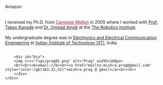 <html xmlns="http://www.w3.org/1999/xhtml" xml:lang="en">

<head>
<meta http-equiv="content-type" content="text/html; charset=iso-8859-1" />

<link rel="stylesheet" href="csstemp.css" type="text/css" media="screen,projection" />
</head>

<body>
<div id="container">
	<div id="main">		
    		<div id="intro">
		Amazon
		<br><br><br>	  
		I received my Ph.D. from <a href="http://cs.cmu.edu" style="color:rgb(163,31,52)">Carnegie Mellon</a> in 2005 where I worked with <a href="https://www.ri.cmu.edu/ri-faculty/takeo-kanade/">Prof. Takeo Kanade</a> and <a href = "http://www.cs.cmu.edu/~amidi/"> Dr. Omead Amidi</a> at the <a href="https://www.ri.cmu.edu/">The Robotics Institute</a>.
		<br><br>
		My undergraduate degree was in <a href="http://www.ecdept.iitkgp.ac.in/">Electronics and Electrical Communication Engineering</a> at <a href="http://www.iitkgp.ac.in/">Indian Institute of Technology (IIT)</a>, India.
		<br><br>
		</div>	
		
		<div id="bio">	
		<img src="figs/prag01.png" alt="Prag" width=160px>
		<br><br><b>email:</b><br><a href="mailto:mishra.prag@gmail.com" style="color:rgb(163,31,52)">mishra.prag @ gmail</a><br><br>
		</div>
	</div>
</div>
	

</body>

</html>


